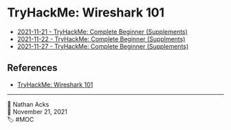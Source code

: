 # TryHackMe: Wireshark 101

* [2021-11-21 - TryHackMe: Complete Beginner (Supplements)](../log/2021-11-21-tryhackme-complete-beginner-supplements.md)
* [2021-11-22 - TryHackMe: Complete Beginner (Supplments)](../log/2021-11-22-tryhackme-complete-beginner-supplements.md)
* [2021-11-27 - TryHackMe: Complete Beginner (Supplements)](../log/2021-11-27-tryhackme-complete-beginner-supplements.md)

## References

* [TryHackMe: Wireshark 101](https://tryhackme.com/room/wireshark)

- - - -

<span aria-hidden="true">👤</span> Nathan Acks  
<span aria-hidden="true">📅</span> November 21, 2021  
<span aria-hidden="true">🏷️</span> #MOC
